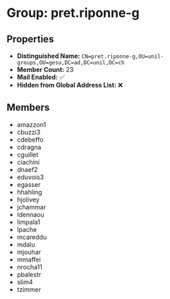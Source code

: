 # Group: pret.riponne-g

## Properties

- **Distinguished Name:** `CN=pret.riponne-g,OU=unil-groups,OU=gesu,DC=ad,DC=unil,DC=ch`
- **Member Count:** 23
- **Mail Enabled:** ✅
- **Hidden from Global Address List:** ❌

## Members

- amazzon1
- cbuzzi3
- cdebeffo
- cdragna
- cguillet
- ciachini
- dnaef2
- eduvois3
- egasser
- hhahling
- hjolivey
- jchammar
- ldennaou
- limpala1
- lpache
- mcareddu
- mdalu
- mjouhar
- mmaffei
- nrocha11
- pbalestr
- slim4
- tzimmer
